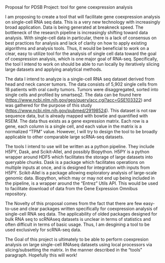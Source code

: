 Proposal for PDSB Project: tool for gene coexpression analysis

I am proposing to create a tool that will facilitate gene coexpression analysis on single-cell RNA seq data. This is a very new technology with increasingly broad application. Data is being generated at breakneck speed. The bottleneck of the research pipeline is increasingly shifting toward data analysis. With single-cell data in particular, there is a lack of consensus on best practices for analysis and lack of clarity on how to apply existing algorithms and analysis tools. Thus, it would be beneficial to work on a clear, easy to utilize tool for the analysis of single cell data toward the goal of coespression analysis, which is one major goal of RNA-seq. Specifically, the tool I intend to work on should be able to run locally by iteratively slicing large datasets and applying analytical methods. 

The data I intend to analyze is a single-cell RNA seq dataset derived from head and neck cancer tumors. The data consists of 5,902 single cells from 18 patients with oral cavity tumors. Tumors were disaggregated, sorted into single cells and profiled by smartseq2. The data can be found here (https://www.ncbi.nlm.nih.gov/geo/query/acc.cgi?acc=GSE103322) and was gathered for the purpose of this study (https://www.ncbi.nlm.nih.gov/pubmed/29198524). This dataset is not raw sequence data, but is already mapped with bowtie and quantified with RSEM. The data thus exists as a gene expression matrix. Each row is a gene, each column is a single cell, and each value in the matrix is a normalized “TPM” value. However, I will try to design the tool to be broadly applicable to other comparable large scRNA-seq datasets.

The tools I intend to use will be written as a python pipeline. They include H5PY, Dask, and Scikit-Allel, and possibly Biopython. H5PY is a python wrapper around HDF5 which facilitates the storage of large datasets into queryable chunks. Dask is a package which facilitates operations on multiple inputs at once, and is designed for integration with inputs from H5PY. Scikit-Allel is a package allowing exploratory analysis of large-scale genomic data. Biopython, which may or may not end up being included in the pipeline, is a wrapper around the “Entrez” Utils API. This would be used to facilitate download of data from the Gene Expression Omnibus repository.

The Novelty of this proposal comes from the fact that there are few easy-to-use and clear packages written specifically for coexpression analysis of single-cell RNA seq data. The applicability of olded packages designed for bulk RNA seq to scRNAseq datasets is unclear in terms of statistics and often difficult in terms of basic usage. Thus, I am desgining a tool to be used exclusively for scRNA-seq data.

The Goal of this project is ultimately to be able to perform coexpresion analysis on large single-cell RNAseq datasets using local processors via slicing/subsetting the matrix. In the manner described in the “tools” paragraph. Hopefully this will work!
